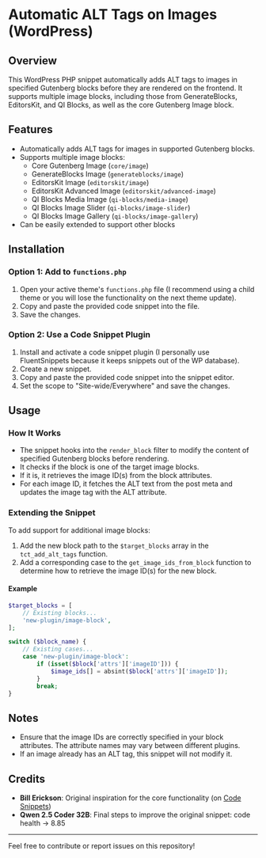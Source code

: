 # Automatic ALT Tags on Images (WordPress)

## Overview
This WordPress PHP snippet automatically adds ALT tags to images in specified Gutenberg blocks before they are rendered on the frontend. It supports multiple image blocks, including those from GenerateBlocks, EditorsKit, and QI Blocks, as well as the core Gutenberg Image block.

## Features
- Automatically adds ALT tags for images in supported Gutenberg blocks.
- Supports multiple image blocks:
  - Core Gutenberg Image (`core/image`)
  - GenerateBlocks Image (`generateblocks/image`)
  - EditorsKit Image (`editorskit/image`)
  - EditorsKit Advanced Image (`editorskit/advanced-image`)
  - QI Blocks Media Image (`qi-blocks/media-image`)
  - QI Blocks Image Slider (`qi-blocks/image-slider`)
  - QI Blocks Image Gallery (`qi-blocks/image-gallery`)
- Can be easily extended to support other blocks

## Installation

### Option 1: Add to `functions.php`
1. Open your active theme's `functions.php` file (I recommend using a child theme or you will lose the functionality on the next theme update).
2. Copy and paste the provided code snippet into the file.
3. Save the changes.

### Option 2: Use a Code Snippet Plugin
1. Install and activate a code snippet plugin (I personally use FluentSnippets because it keeps snippets out of the WP database).
2. Create a new snippet.
3. Copy and paste the provided code snippet into the snippet editor.
4. Set the scope to "Site-wide/Everywhere" and save the changes.

## Usage

### How It Works
- The snippet hooks into the `render_block` filter to modify the content of specified Gutenberg blocks before rendering.
- It checks if the block is one of the target image blocks.
- If it is, it retrieves the image ID(s) from the block attributes.
- For each image ID, it fetches the ALT text from the post meta and updates the image tag with the ALT attribute.

### Extending the Snippet
To add support for additional image blocks:
1. Add the new block path to the `$target_blocks` array in the `tct_add_alt_tags` function.
2. Add a corresponding case to the `get_image_ids_from_block` function to determine how to retrieve the image ID(s) for the new block.

#### Example
```php
$target_blocks = [
    // Existing blocks...
    'new-plugin/image-block',
];

switch ($block_name) {
    // Existing cases...
    case 'new-plugin/image-block':
        if (isset($block['attrs']['imageID'])) {
            $image_ids[] = absint($block['attrs']['imageID']);
        }
        break;
}
```

## Notes
- Ensure that the image IDs are correctly specified in your block attributes. The attribute names may vary between different plugins.
- If an image already has an ALT tag, this snippet will not modify it.

## Credits
- **Bill Erickson**: Original inspiration for the core functionality (on [Code Snippets](https://snippetclub.com/automatic-alt-tags-on-images-in-wordpress/))
- **Qwen 2.5 Coder 32B**: Final steps to improve the original snippet: code health -> 8.85

---

Feel free to contribute or report issues on this repository!
